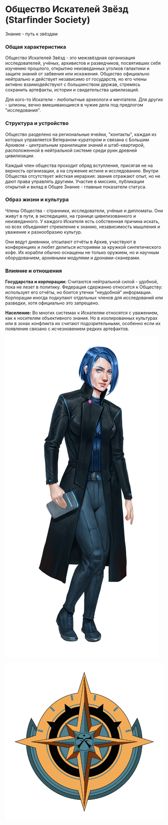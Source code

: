 # Общество Искателей Звёзд (Starfinder Society)

Знание - путь к звёздам

### Общая характеристика
Общество Искателей Звёзд - это межзвёздная организация исследователей, учёных, архивистов и разведчиков, посвятивших себя изучению прошлого, открытию неизведанных уголков галактики и защите знаний от забвения или искажения.
Общество официально нейтрально и действует независимо от государств, но его члены активно взаимодействуют с большинством держав, стремясь сохранить артефакты, истории и свидетельства цивилизаций.

Для кого-то Искатели - любопытные археологи и мечтатели. Для других - шпионы, вечно вмешивающиеся в чужие дела под предлогом "исследования".

### Структура и устройство
Общество разделено на региональные ячейки, "контакты", каждая из которых управляется Ветераном-куратором и связана с Большим Архивом - центральным хранилищем знаний и штаб-квартирой, расположенной в нейтральной системе среди руин древней цивилизации.

Каждый член общества проходит обряд вступления, присягая не на верность организации, а на служение истине и исследованию.
Внутри Общества отсутствует жёсткая иерархия: звания отражают опыт, но не дают права управлять другими. Участие в миссиях, публикации открытий и вклад в Общее Знание - главные показатели статуса.

### Образ жизни и культура
Члены Общества - странники, исследователи, учёные и дипломаты. Они живут в пути, в экспедициях, на границе цивилизованного и неизведанного.
У каждого Искателя есть собственная причина искать, но всех объединяет стремление к знанию, независимость мышления и уважение к разнообразию культур.

Они ведут дневники, отсылают отчёты в Архив, участвуют в конференциях и любят делиться историями за кружкой синтетического кофе. Их корабли обычно оснащены не только оружием, но и научным оборудованием, архивными модулями и дронами-сканерами.

### Влияние и отношения
**Государства и корпорации:**
Считаются нейтральной силой - удобной, пока не лезет в политику.
Федерация сдержанно относится к Обществу: использует его отчёты, но боится утечки "неудобной" информации.
Корпорации иногда подкупают отдельных членов для исследований или разведки, хотя официально это запрещено.

**Население:**
Во многих системах к Искателям относятся с уважением, как к носителям объективного знания. Но в изолированных культурах или в зонах конфликта их считают подозрительными, особенно если их появление связано с исчезновением редких артефактов.

![Представитель](../../images/Starfindr-Society.png)

![Эмблема](../../images/Starfinder-Society-logo.png)